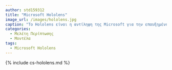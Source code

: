 ```yaml
---
author: std159312
title: "Microsoft Hololens"
image_url: /images/hololens.jpg
caption: "Το Hololens είναι η αντίληψη της Microsoft για την επαυξημένη πραγματικότητα, την οποία αποκαλούν «μικτή πραγματικότητα». Χρησιμοποιώντας πολλαπλούς αισθητήρες, προηγμένη οπτική και ολογραφική επεξεργασία που συγχωνεύεται άψογα με το περιβάλλον τους, αυτά τα ολογράμματα μπορούν να χρησιμοποιηθούν για την εμφάνιση πληροφοριών, την ανάμειξη με τον πραγματικό κόσμο ή ακόμα και την προσομοίωση ενός εικονικού κόσμου."
categories:
  - Μελέτη Περίπτωσης
  - Μοντέλα
tags:
  - Microsoft Hololens
---
```


{% include cs-hololens.md %}

